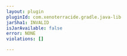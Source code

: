 ```yaml
---
layout: plugin
pluginId: com.xenoterracide.gradle.java-lib
jarSha1: INVALID
isJarAvailable: false
error: NONE
violations: []

---
```

